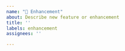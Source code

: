 ```yaml
---
name: "🚀 Enhancement"
about: Describe new feature or enhancement
title: ''
labels: enhancement
assignees: ''

---
```

